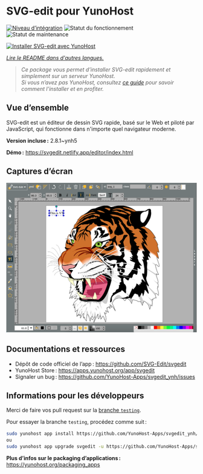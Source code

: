 <!--
Nota bene : ce README est automatiquement généré par <https://github.com/YunoHost/apps/tree/master/tools/readme_generator>
Il NE doit PAS être modifié à la main.
-->

# SVG-edit pour YunoHost

[![Niveau d’intégration](https://dash.yunohost.org/integration/svgedit.svg)](https://dash.yunohost.org/appci/app/svgedit) ![Statut du fonctionnement](https://ci-apps.yunohost.org/ci/badges/svgedit.status.svg) ![Statut de maintenance](https://ci-apps.yunohost.org/ci/badges/svgedit.maintain.svg)

[![Installer SVG-edit avec YunoHost](https://install-app.yunohost.org/install-with-yunohost.svg)](https://install-app.yunohost.org/?app=svgedit)

*[Lire le README dans d'autres langues.](./ALL_README.md)*

> *Ce package vous permet d’installer SVG-edit rapidement et simplement sur un serveur YunoHost.*  
> *Si vous n’avez pas YunoHost, consultez [ce guide](https://yunohost.org/install) pour savoir comment l’installer et en profiter.*

## Vue d’ensemble

SVG-edit est un éditeur de dessin SVG rapide, basé sur le Web et piloté par JavaScript, qui fonctionne dans n'importe quel navigateur moderne.


**Version incluse :** 2.8.1~ynh5

**Démo :** <https://svgedit.netlify.app/editor/index.html>

## Captures d’écran

![Capture d’écran de SVG-edit](./doc/screenshots/screenshot.png)

## Documentations et ressources

- Dépôt de code officiel de l’app : <https://github.com/SVG-Edit/svgedit>
- YunoHost Store : <https://apps.yunohost.org/app/svgedit>
- Signaler un bug : <https://github.com/YunoHost-Apps/svgedit_ynh/issues>

## Informations pour les développeurs

Merci de faire vos pull request sur la [branche `testing`](https://github.com/YunoHost-Apps/svgedit_ynh/tree/testing).

Pour essayer la branche `testing`, procédez comme suit :

```bash
sudo yunohost app install https://github.com/YunoHost-Apps/svgedit_ynh/tree/testing --debug
ou
sudo yunohost app upgrade svgedit -u https://github.com/YunoHost-Apps/svgedit_ynh/tree/testing --debug
```

**Plus d’infos sur le packaging d’applications :** <https://yunohost.org/packaging_apps>

